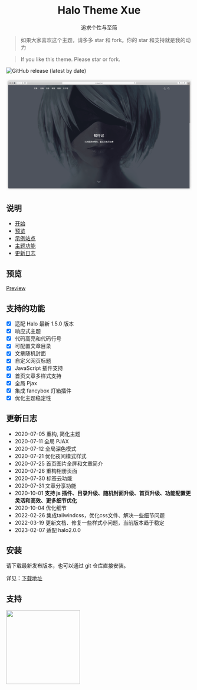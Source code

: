 <h1 style="text-align: center;">Halo Theme Xue</h1>

<p style="text-align: center">
追求个性与至简
</p>

> 如果大家喜欢这个主题，请多多 star 和 fork。你的 star 和支持就是我的动力

> If you like this theme. Please star or fork.

![GitHub release (latest by date)](https://img.shields.io/github/v/release/halo-dev/halo?label=halo&style=flat-square)

![截图](./screenshot.png)

## 说明

- [开始](https://baozi.fun/2020/09/29/halo-blog-transfer)
- [预览](#预览)
- [示例站点](https://github.com/xzhuz/halo-theme-xue/issues/67)
- [主题功能](#功能)
- [更新日志](#更新日志)

## 预览

  [Preview](https://baozi.fun)

## 支持的功能

- [x] 适配 Halo 最新 1.5.0 版本
- [x] 响应式主题
- [x] 代码高亮和代码行号
- [x] 可配置文章目录
- [x] 文章随机封面
- [x] 自定义网页标题
- [x] JavaScript 插件支持
- [x] 首页文章多样式支持
- [x] 全局 Pjax
- [x] 集成 fancybox 灯箱插件
- [x] 优化主题稳定性

## 更新日志

- 2020-07-05 重构, 简化主题
- 2020-07-11 全局 PJAX
- 2020-07-12 全局深色模式
- 2020-07-21 优化夜间模式样式
- 2020-07-25 首页图片全屏和文章简介
- 2020-07-26 重构相册页面
- 2020-07-30 标签云功能
- 2020-07-31 文章分享功能
- 2020-10-01 **支持 js 插件、目录升级、随机封面升级、首页升级、功能配置更灵活和高效、更多细节优化**
- 2020-10-04 优化细节
- 2022-02-26 集成tailwindcss，优化css文件、解决一些细节问题
- 2022-03-19 更新文档、修复一些样式小问题，当前版本趋于稳定
- 2023-02-07 适配 halo2.0.0

## 安装

请下载最新发布版本，也可以通过 git 仓库直接安装。

详见：[下载地址](https://github.com/xzhuz/halo-theme-xue/releases)

## 支持

<img src="https://i.loli.net/2021/03/08/mx3uE2nl6iLohr1.png" width="200" height="200"/>
